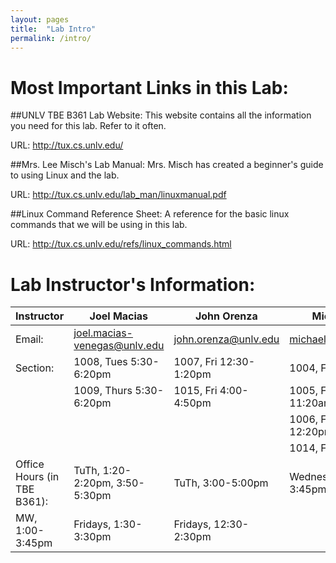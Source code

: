 ```yaml
---
layout: pages
title:  "Lab Intro"
permalink: /intro/
---
```


# Most Important Links in this Lab:

##UNLV TBE B361 Lab Website: 
This website contains all the information you need for this lab. Refer to it often.

URL: http://tux.cs.unlv.edu/

##Mrs. Lee Misch's Lab Manual: 
Mrs. Misch has created a beginner's guide to using Linux and the lab.

URL: http://tux.cs.unlv.edu/lab_man/linuxmanual.pdf

##Linux Command Reference Sheet: 
A reference for the basic linux commands that we will be using in this lab.

URL: http://tux.cs.unlv.edu/refs/linux_commands.html
 
# Lab Instructor's Information:

Instructor |Joel Macias | John Orenza | Michael Walker | Jeung-Sook Williams 
-----------|------------|-------------|----------------|---------------------
Email: | joel.macias-venegas@unlv.edu | john.orenza@unlv.edu | michael.walker@unlv.edu | jeung-sook.williams@unlv.edu 
Section: | 1008, Tues 5:30-6:20pm | 1007, Fri 12:30-1:20pm | 1004, Fri 9:30-10:20am | 1011, Mon 5:30-6:20pm
         | 1009, Thurs 5:30-6:20pm | 1015, Fri 4:00-4:50pm | 1005, Fri 10:30-11:20am | 1012, Wed 5:30-6:20pm
         |                         |                       | 1006, Fri 11:30am-12:20pm |
         |                         |                       | 1014, Fri 8:30-9:20am |
Office Hours (in TBE B361): | TuTh, 1:20-2:20pm, 3:50-5:30pm | TuTh, 3:00-5:00pm | Wednesdays, 2:15-3:45pm | TuTh, 11:30am-12:30pm
  | MW, 1:00-3:45pm | Fridays, 1:30-3:30pm | Fridays, 12:30-2:30pm
